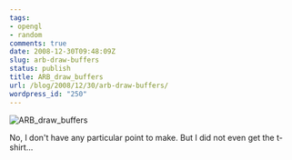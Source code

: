 ```yaml
---
tags:
- opengl
- random
comments: true
date: 2008-12-30T09:48:09Z
slug: arb-draw-buffers
status: publish
title: ARB_draw_buffers
url: /blog/2008/12/30/arb-draw-buffers/
wordpress_id: "250"
---
```


![ARB_draw_buffers](http://aras-p.info/blog/wp-content/uploads/2008/12/arb_draw_buffers.jpg)

No, I don't have any particular point to make. But I did not even get the t-shirt...
